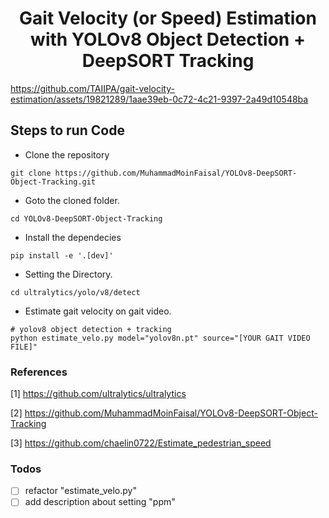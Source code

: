 <H1 align="center">
Gait Velocity (or Speed) Estimation with YOLOv8 Object Detection + DeepSORT Tracking </H1>

https://github.com/TAIIPA/gait-velocity-estimation/assets/19821289/1aae39eb-0c72-4c21-9397-2a49d10548ba

## Steps to run Code

- Clone the repository
```
git clone https://github.com/MuhammadMoinFaisal/YOLOv8-DeepSORT-Object-Tracking.git
```
- Goto the cloned folder.
```
cd YOLOv8-DeepSORT-Object-Tracking
```
- Install the dependecies
```
pip install -e '.[dev]'
```

- Setting the Directory.
```
cd ultralytics/yolo/v8/detect
```
- Estimate gait velocity on gait video.

```
# yolov8 object detection + tracking
python estimate_velo.py model="yolov8n.pt" source="[YOUR GAIT VIDEO FILE]"
```

### References
[1] https://github.com/ultralytics/ultralytics

[2] https://github.com/MuhammadMoinFaisal/YOLOv8-DeepSORT-Object-Tracking

[3] https://github.com/chaelin0722/Estimate_pedestrian_speed

### Todos
- [ ] refactor "estimate_velo.py"
- [ ] add description about setting "ppm"
